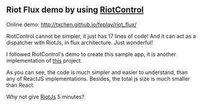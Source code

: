 ## Riot Flux demo by using [RiotControl](https://github.com/jimsparkman/RiotControl)

Online demo: http://txchen.github.io/feplay/riot_flux/

RiotControl cannot be simpler, it just has 17 lines of code! And it can act as a dispatcher with RiotJs, in flux architecture. Just wonderful!

I followed RiotControl's demo to create this sample app, it is another implementation of [this](https://github.com/voronianski/flux-comparison) project.

As you can see, the code is much simpler and easier to understand, than any of ReactJS implementations. Besides, the total js size is much smaller than React.

Why not give [RiotJs](http://riotjs.com/) 5 minutes?
